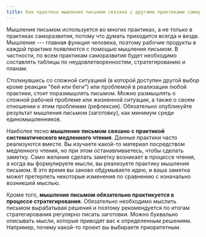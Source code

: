 ```yaml
---
title: Как практика мышления письмом связана с другими практиками саморазвития
---
```


Мышление письмом используется во многих практиках, а не только в
практиках саморазвития, потому что думать приходится всегда и везде.
Мышление --- главная функция человека, поэтому рабочие продукты в каждой
практике появляются с помощью мышления письмом. В частности, по всем
практикам саморазвития будет необходимо составлять таблицы по
неудовлетворенностям, стратегированию и планам.

Столкнувшись со сложной ситуацией (в которой доступен другой выбор кроме
реакции "бей или беги") или проблемой в реализации любой практики, стоит
поразмышлять письмом. Можно размышлять о сложной рабочей проблеме или
жизненной ситуации, а также о своем отношении к этим проблемам
(рефлексия). Обязательно опубликуйте результат мышления письмом
(заготовку), как минимум среди единомышленников.

Наиболее тесно **мышление** **письмом** **связано** **с практикой
систематического медленного чтения**. Данные практики часто реализуются
вместе. Вы изучаете какой-то материал посредством медленного чтения, но
при этом останавливаетесь, чтобы сделать заметку. Само желание сделать
заметку возникает в процессе чтения, а когда вы формулируете мысли, вы
реализуете практику мышления письмом. В это время вы заново обдумываете
идею, и ваша заметка может претерпеть некоторые изменения по сравнению с
изначально возникшей мыслью.

Кроме того, **мышление письмом обязательно практикуется в процессе
стратегирования.** Обязательно необходимо мыслить письмом вырабатывая
решения и поэтому рекомендуется по итогам стратегирования регулярно
писать заготовки. Можно буквально описывать мысли, которые приводят вас
к определенным решениям. Например, почему какой-то проект вы выбираете
приоритетным.

